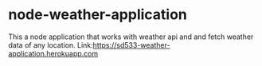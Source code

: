 # node-weather-application
This a node application that works with weather api and and fetch weather data of any location.
Link:https://sd533-weather-application.herokuapp.com
